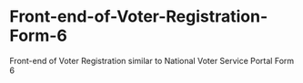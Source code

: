 # Front-end-of-Voter-Registration-Form-6
Front-end of Voter Registration similar to National Voter Service Portal Form 6
